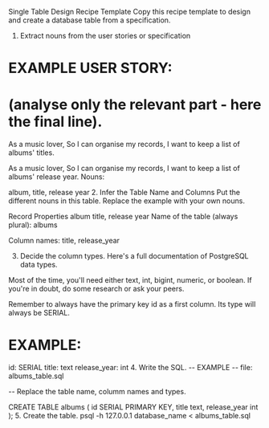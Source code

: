 Single Table Design Recipe Template
Copy this recipe template to design and create a database table from a specification.

1. Extract nouns from the user stories or specification
# EXAMPLE USER STORY:
# (analyse only the relevant part - here the final line).

As a music lover,
So I can organise my records,
I want to keep a list of albums' titles.

As a music lover,
So I can organise my records,
I want to keep a list of albums' release year.
Nouns:

album, title, release year
2. Infer the Table Name and Columns
Put the different nouns in this table. Replace the example with your own nouns.

Record	Properties
album	title, release year
Name of the table (always plural): albums

Column names: title, release_year

3. Decide the column types.
Here's a full documentation of PostgreSQL data types.

Most of the time, you'll need either text, int, bigint, numeric, or boolean. If you're in doubt, do some research or ask your peers.

Remember to always have the primary key id as a first column. Its type will always be SERIAL.

# EXAMPLE:

id: SERIAL
title: text
release_year: int
4. Write the SQL.
-- EXAMPLE
-- file: albums_table.sql

-- Replace the table name, columm names and types.

CREATE TABLE albums (
  id SERIAL PRIMARY KEY,
  title text,
  release_year int
);
5. Create the table.
psql -h 127.0.0.1 database_name < albums_table.sql